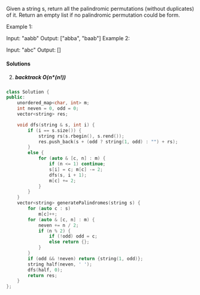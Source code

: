 Given a string s, return all the palindromic permutations (without duplicates) of it. Return an empty list if no palindromic permutation could be form.

Example 1:

Input: "aabb"
Output: ["abba", "baab"]
Example 2:

Input: "abc"
Output: []


#### Solutions


2. ##### backtrack O(n*(n!))

```c++
class Solution {
public:
    unordered_map<char, int> m;
    int neven = 0, odd = 0;
    vector<string> res;

    void dfs(string & s, int i) {
        if (i == s.size()) {
            string rs(s.rbegin(), s.rend());
            res.push_back(s + (odd ? string(1, odd) : "") + rs);
        }
        else {
            for (auto & [c, n] : m) {
                if (n <= 1) continue;
                s[i] = c; m[c] -= 2;
                dfs(s, i + 1);
                m[c] += 2;
            }
        }
    }
    vector<string> generatePalindromes(string s) {
        for (auto c : s)
            m[c]++;
        for (auto & [c, n] : m) {
            neven += n / 2;
            if (n % 2) {
                if (!odd) odd = c;
                else return {};
            }
        }
        if (odd && !neven) return {string(1, odd)};
        string half(neven, ' ');
        dfs(half, 0);
        return res;
    }
};
```